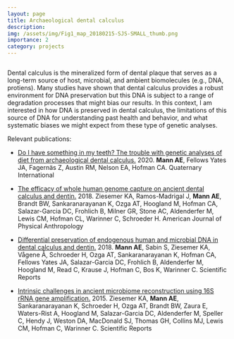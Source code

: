 ```yaml
---
layout: page
title: Archaeological dental calculus
description: 
img: /assets/img/Fig1_map_20180215-SJS-SMALL_thumb.png
importance: 2
category: projects
---
```


<div class="row">
    <div class="col-sm mt-3 mt-md-0">
        <img class="img-fluid rounded z-depth-1" src="{{ '/assets/img/Fig1_map_20180215-SJS-SMALL.jpg' | relative_url }}" alt="" title="example image"/>
    </div>
</div>

Dental calculus is the mineralized form of dental plaque that serves as a long-term source of host, microbial, and ambient biomolecules (e.g., DNA, protiens). Many studies have shown that dental calculus provides a robust environment for DNA preservation but this DNA is subject to a range of degradation processes that might bias our results. In this context, I am interested in how DNA is preserved in dental calculus, the limitations of this source of DNA for understanding past health and behavior, and what systematic biases we might expect from these type of genetic analyses.

Relevant publications:

* [Do I have something in my teeth? The trouble with genetic analyses of diet from archaeological dental calculus.](https://www.sciencedirect.com/science/article/pii/S1040618220307746) 2020. **Mann AE**, Fellows Yates JA, Fagernäs Z, Austin RM, Nelson EA, Hofman CA. Quaternary International

* [The efficacy of whole human genome capture on ancient dental calculus and dentin.](https://onlinelibrary.wiley.com/doi/full/10.1002/ajpa.23763) 2018. Ziesemer KA, Ramos-Madrigal J, **Mann AE**, Brandt BW, Sankaranarayanan K, Ozga AT, Hoogland M, Hofman CA, Salazar-Garcia DC, Frohlich B, Milner GR, Stone AC, Aldenderfer M, Lewis CM, Hofman CL, Warinner C, Schroeder H. American Journal of Physical Anthropology

* [Differential preservation of endogenous human and microbial DNA in dental calculus and dentin.](https://www.nature.com/articles/s41598-018-28091-9) 2018. **Mann AE**, Sabin S, Ziesemer KA, Vågene Å, Schroeder H, Ozga AT, Sankaranarayanan K, Hofman CA, Fellows Yates JA, Salazar-Garcia DC, Frohlich B, Aldenderfer M, Hoogland M, Read C, Krause J, Hofman C, Bos K, Warinner C. Scientific Reports

* [Intrinsic challenges in ancient microbiome reconstruction using 16S rRNA gene amplification.](https://www.nature.com/articles/srep16498) 2015. Ziesemer KA, **Mann AE**, Sankaranarayanan K, Schroeder H, Ozga AT, Brandt BW, Zaura E, Waters-Rist A, Hoogland M, Salazar-Garcia DC, Aldenderfer M, Speller C, Hendy J, Weston DA, MacDonald SJ, Thomas GH, Collins MJ, Lewis CM, Hofman C, Warinner C. Scientific Reports
 
